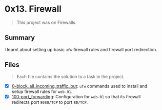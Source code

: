 # 0x13. Firewall

> This project was on Firewalls.

## Summary

I learnt about setting up basic `ufw` firewall rules and firewall port redirection.

## Files

> Each file contains the solution to a task in the project.

- [x] [0-block_all_incoming_traffic_but](https://github.com/Ebube-Ochemba/alx-system_engineering-devops/blob/master/0-block_all_incoming_traffic_but): `ufw` commands used to install and setup firewall rules for `web-01`.
- [x] [100-port_forwarding](https://github.com/Ebube-Ochemba/alx-system_engineering-devops/blob/master/100-port_forwarding): Configuration for `web-01` so that its firewall redirects port `8080/TCP` to port `80/TCP`.

